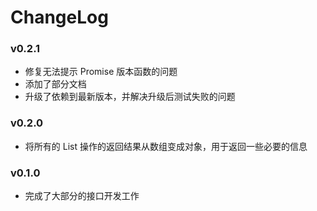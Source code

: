 # ChangeLog

### v0.2.1

- 修复无法提示 Promise 版本函数的问题
- 添加了部分文档
- 升级了依赖到最新版本，并解决升级后测试失败的问题

### v0.2.0

- 将所有的 List 操作的返回结果从数组变成对象，用于返回一些必要的信息

### v0.1.0

- 完成了大部分的接口开发工作
